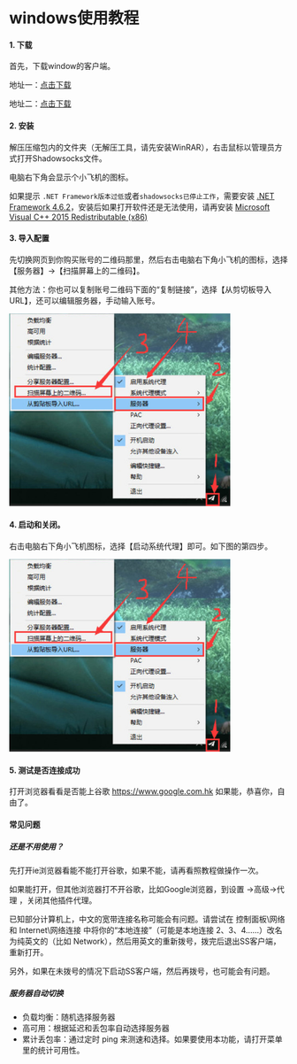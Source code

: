 # windows使用教程


#### 1. 下载

首先，下载window的客户端。

地址一：<a href="https://share.weiyun.com/5pquTRE" target="_blank">点击下载</a> 

地址二：<a href="https://www.lanzous.com/i3uj8di" target="_blank">点击下载</a>

#### 2. 安装

解压压缩包内的文件夹（无解压工具，请先安装WinRAR），右击鼠标以管理员方式打开Shadowsocks文件。

电脑右下角会显示个小飞机的图标。


<p class="tip">如果提示 <code>.NET Framework版本过低</code>或者<code>shadowsocks已停止工作</code>，需要安装 <a href="https://www.microsoft.com/zh-CN/download/details.aspx?id=53344" target="_blank">.NET Framework 4.6.2</a>，安装后如果打开软件还是无法使用，请再安装 <a href="https://www.microsoft.com/en-us/download/details.aspx?id=53840" target="_blank">Microsoft Visual C++ 2015 Redistributable (x86)</a></p>



#### 3. 导入配置 

先切换网页到你购买账号的二维码那里，然后右击电脑右下角小飞机的图标，选择【服务器】->【扫描屏幕上的二维码】。

其他方法：你也可以复制账号二维码下面的“复制链接”，选择【从剪切板导入URL】，还可以编辑服务器，手动输入账号。

<img src="../images/win_1.jpg" style="width: 400px" alt="kuaida.app" />


#### 4. 启动和关闭。

右击电脑右下角小飞机图标，选择【启动系统代理】即可。如下图的第四步。

<img src="../images/win_1.jpg" style="width: 400px" alt="kuaida.app" />


#### 5. 测试是否连接成功

打开浏览器看看是否能上谷歌 https://www.google.com.hk 如果能，恭喜你，自由了。


#### 常见问题

##### 还是不用使用？

先打开ie浏览器看能不能打开谷歌，如果不能，请再看照教程做操作一次。

如果能打开，但其他浏览器打不开谷歌，比如Google浏览器，到设置 ->高级->代理 ，关闭其他插件代理。

已知部分计算机上，中文的宽带连接名称可能会有问题。请尝试在 控制面板\网络和 Internet\网络连接 中将你的“本地连接”（可能是本地连接 2、3、4……）改名为纯英文的（比如 Network），然后用英文的重新拨号，拨完后退出SS客户端，重新打开。

另外，如果在未拨号的情况下启动SS客户端，然后再拨号，也可能会有问题。


##### 服务器自动切换
* 负载均衡：随机选择服务器
* 高可用：根据延迟和丢包率自动选择服务器
* 累计丢包率：通过定时 ping 来测速和选择。如果要使用本功能，请打开菜单里的统计可用性。









